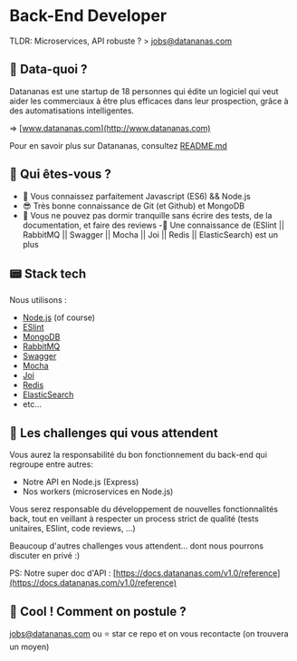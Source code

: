 
# Back-End Developer

TLDR: Microservices, API robuste ? > jobs@datananas.com

## :pineapple: Data-quoi ?

Datananas est une startup de 18 personnes qui édite un logiciel qui veut aider les commerciaux à être plus efficaces dans leur prospection, grâce à des automatisations intelligentes.

=> [www.datananas.com](http://www.datananas.com)

Pour en savoir plus sur Datananas, consultez [README.md](README.md)

## :raising_hand: Qui êtes-vous ?

- 💪 Vous connaissez parfaitement Javascript (ES6) && Node.js
- 😎 Très bonne connaissance de Git (et Github) et MongoDB
- 🛌 Vous ne pouvez pas dormir tranquille sans écrire des tests, de la documentation, et faire des reviews
 -🚜 Une connaissance de (ESlint || RabbitMQ || Swagger || Mocha || Joi || Redis || ElasticSearch) est un plus

## :pager: Stack tech

Nous utilisons :
- [Node.js](https://nodejs.org/en/) (of course)
- [ESlint](https://github.com/eslint/eslint)
- [MongoDB](https://www.mongodb.com/)
- [RabbitMQ](https://www.rabbitmq.com/)
- [Swagger](https://swagger.io/)
- [Mocha](https://mochajs.org/)
- [Joi](https://github.com/hapijs/joi)
- [Redis](https://redis.io/)
- [ElasticSearch](https://www.elastic.co/fr/)
- etc...

## :construction: Les challenges qui vous attendent

Vous aurez la responsabilité du bon fonctionnement du back-end qui regroupe entre autres:

- Notre API en Node.js (Express)
- Nos workers (microservices en Node.js)

Vous serez responsable du développement de nouvelles fonctionnalités back, tout en veillant à respecter un process strict de qualité (tests unitaires, ESlint, code reviews, ...)

Beaucoup d'autres challenges vous attendent... dont nous pourrons discuter en privé :)

PS: Notre super doc d'API : [https://docs.datananas.com/v1.0/reference](https://docs.datananas.com/v1.0/reference)

## :love_letter: Cool ! Comment on postule ?

jobs@datananas.com ou :star: star ce repo et on vous recontacte (on trouvera un moyen)

